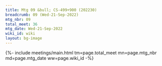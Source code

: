 ```yaml
---
title: Mtg 09 &bull; CS-499+900 (202230)
breadcrumb: 09 (Wed-21-Sep-2022)
mtg_nbr: 09
total_meet: 36
mtg_date: Wed-21-Sep-2022
wiki_id: wiki
layout: bg-image
---
```


{%- include meetings/main.html
    tm=page.total_meet
    mn=page.mtg_nbr
    md=page.mtg_date
    ww=page.wiki_id
-%}
